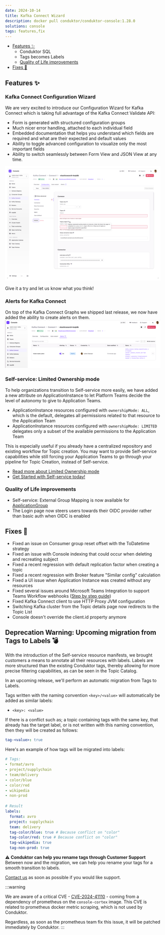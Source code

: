 ```yaml
---
date: 2024-10-14
title: Kafka Connect Wizard
description: docker pull conduktor/conduktor-console:1.28.0
solutions: console
tags: features,fix
---
```


- [Features ✨](#features-)
  - Conduktor SQL
  - Tags becomes Labels
  - [Quality of Life improvements](#quality-of-life-improvements)
- [Fixes 🔨](#fixes-)

## Features ✨

### Kafka Connect Configuration Wizard

We are very excited to introduce our Configuration Wizard for Kafka Connect which is taking full advantage of the Kafka Connect Validate API:
- Form is generated with structured configuration groups
- Much nicer error handling, attached to each individual field
- Embedded documentation that helps you understand which fields are required and what are their expected and default values
- Ability to toggle advanced configuration to visualize only the most important fields
- Ability to switch seamlessly between Form View and JSON View at any time.

![Kafka Connect Wizard](/images/changelog/platform/v27/kafka-connect-wizard.png)

Give it a try and let us know what you think!

### Alerts for Kafka Connect

On top of the Kafka Connect Graphs we shipped last release, we now have added the ability to create alerts on them.
![Kafka Connect Alerts](/images/changelog/platform/v27/kafka-connect-alerts.png)

### Self-service: Limited Ownership mode
To help organizations transition to Self-service more easily, we have added a new attribute on ApplicationInstance to let Platform Teams decide the level of autonomy to give to Application Teams.  
- ApplicationInstance resources configured with `ownershipMode: ALL`, which is the default, delegates all permissions related to that resource to the Application Team
- ApplicationInstance resources configured with `ownershipMode: LIMITED` delegates only a subset of the available permissions to the Application Team

This is especially useful if you already have a centralized repository and existing workflow for Topic creation. You may want to provide Self-service capabilities while still forcing your Application Teams to go through your pipeline for Topic Creation, instead of Self-service.

 - [Read more about Limited Ownership mode](/platform/navigation/self-serve)
 - [Get Started with Self-service today!](https://docs.conduktor.io/platform/navigation/self-serve#limited-ownership-mode)

### Quality of Life improvements
- Self-service: External Group Mapping is now available for [ApplicationGroup](/platform/reference/resource-reference/self-service/#application-group)
- The Login page now steers users towards their OIDC provider rather than basic auth when OIDC is enabled

## Fixes 🔨
- Fixed an issue on Consumer group reset offset with the ToDatetime strategy
- Fixed an issue with Console indexing that could occur when deleting and recreating subject
- Fixed a recent regression with default replication factor when creating a topic
- Fixed a recent regression with Broker feature "Similar config" calculation
- Fixed a UI issue when Application Instance was created without any resources
- Fixed several issues around Microsoft Teams Integration to support Teams Workflow webhooks ([Step by step guide](https://docs.conduktor.io/platform/navigation/settings/integrations/))
- Fixed Kafka Connect client to use HTTP Proxy JVM configuration
- Switching Kafka cluster from the Topic details page now redirects to the Topic List
- Console doesn't override the client.id property anymore

## Deprecation Warning: Upcoming migration from Tags to Labels 💣
With the introduction of the Self-service resource manifests, we brought customers a means to annotate all their resources with labels. Labels are more structured than the existing Conduktor tags, thereby allowing for more precise filtering capabilities, as can be seen in the Topic Catalog.

In an upcoming release, we'll perform an automatic migration from Tags to Labels.  

Tags written with the naming convention `<key>/<value>` will automatically be added as similar labels:
- `<key>: <value>`  

If there is a conflict such as; a topic containing tags with the same key, that already has the target label, or is not written with this naming convention, then they will be created as follows:
````yaml
tag-<value>: true
````

Here's an example of how tags will be migrated into labels:
````yaml
# Tags:
- format/avro
- project/supplychain
- team/delivery
- color/blue
- color/red
- wikipedia
- non-prod

# Result
labels:
  format: avro
  project: supplychain
  team: delivery
  tag-color/blue: true # Because conflict on "color"
  tag-color/red: true # Because conflict on "color"
  tag-wikipedia: true
  tag-non-prod: true
````

⚠️ **Conduktor can help you rename tags through Customer Support**  
Between now and the migration, we can help you rename your tags for a smooth transition to labels.  

[Contact us](https://support.conduktor.io/) as soon as possible if you would like support.


:::warning

We are aware of a critical CVE - [CVE-2024-41110](https://avd.aquasec.com/nvd/2024/cve-2024-41110/) - coming from a dependency of prometheus on the `console-cortex` image. This CVE is related to prometheus docker metric scraping, which is not used by Conduktor.

Regardless, as soon as the prometheus team fix this issue, it will be patched immediately by Conduktor.
:::